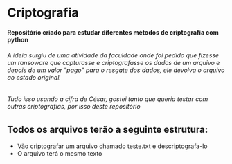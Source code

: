 # Criptografia
#### Repositório criado para estudar diferentes métodos de criptografia com python
###### A ideia surgiu de uma atividade da faculdade onde foi pedido que fizesse um ransoware que capturasse e criptografasse os dados de um arquivo e depois de um valor "pago" para o resgate dos dados, ele devolva o arquivo ao estado original. 
###### Tudo isso usando a cifra de César, gostei tanto que queria testar com outras criptografias, por isso deste repositório

## Todos os arquivos terão a seguinte estrutura:
* Vão criptografar um arquivo chamado teste.txt e descriptografa-lo 
* O arquivo terá o mesmo texto 


